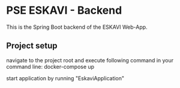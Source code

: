 # PSE ESKAVI - Backend

This is the Spring Boot backend of the ESKAVI Web-App.

## Project setup

navigate to the project root and execute following command in your command line: 
docker-compose up

start application by running "EskaviApplication"

